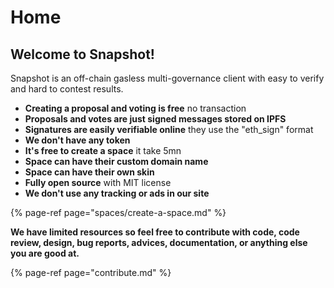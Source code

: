 # Home

## **Welcome to Snapshot!**

Snapshot is an off-chain gasless multi-governance client with easy to verify and hard to contest results.

* **Creating a proposal and voting is free** no transaction
* **Proposals and votes are just signed messages stored on IPFS**
* **Signatures are easily verifiable online** they use the "eth\_sign" format
* **We don't have any token**
* **It's free to create a space** it take 5mn
* **Space can have their custom domain name**
* **Space can have their own skin**
* **Fully open source** with MIT license
* **We don't use any tracking or ads in our site**

{% page-ref page="spaces/create-a-space.md" %}

**We have limited resources so feel free to contribute with code, code review, design, bug reports, advices, documentation, or anything else you are good at.**

{% page-ref page="contribute.md" %}



